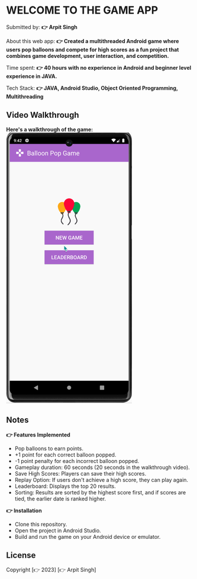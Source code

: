 # WELCOME TO THE GAME APP

Submitted by: **👉 Arpit Singh**

About this web app: **👉 Created a multithreaded Android game where users pop balloons and compete for high scores as a fun project that combines game development, user interaction, and competition.**

Time spent: **👉 40 hours with no experience in Android and beginner level experience in JAVA.**

Tech Stack: **👉 JAVA, Android Studio, Object Oriented Programming, Multithreading**

## Video Walkthrough

**Here's a walkthrough of the game:**
<img src='https://github.com/singharpt/the-game-app-in-android/blob/main/android-game-gif.gif' title='Android Game Walkthrough' width='' alt='Video Walkthrough' />

## Notes

 **👉 Features Implemented**
 
- Pop balloons to earn points.
- +1 point for each correct balloon popped.
- -1 point penalty for each incorrect balloon popped.
- Gameplay duration: 60 seconds (20 seconds in the walkthrough video).
- Save High Scores: Players can save their high scores.
- Replay Option: If users don't achieve a high score, they can play again.
- Leaderboard: Displays the top 20 results.
- Sorting: Results are sorted by the highest score first, and if scores are tied, the earlier date is ranked higher.

**👉 Installation**

- Clone this repository.
- Open the project in Android Studio.
- Build and run the game on your Android device or emulator.

## License

Copyright [👉 2023] [👉 Arpit Singh]
